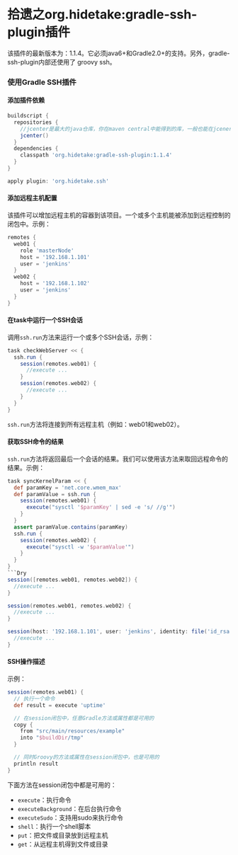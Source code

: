 拾遗之org.hidetake:gradle-ssh-plugin插件
=======================================
该插件的最新版本为：1.1.4。它必须java6+和Gradle2.0+的支持。另外，gradle-ssh-plugin内部还使用了
groovy ssh。

### 使用Gradle SSH插件
#### 添加插件依赖
```gradle
buildscript {
  repositories {
    //jcenter是最大的java仓库，你在maven central中能得到的库，一般也能在jcener中得到
    jcenter()
  }
  dependencies {
    classpath 'org.hidetake:gradle-ssh-plugin:1.1.4'
  }
}

apply plugin: 'org.hidetake.ssh'
```
#### 添加远程主机配置
该插件可以增加远程主机的容器到该项目。一个或多个主机能被添加到远程控制的闭包中。示例：
```gradle
remotes {
  web01 {
    role 'masterNode'
    host = '192.168.1.101'
    user = 'jenkins'
  }
  web02 {
    host = '192.168.1.102'
    user = 'jenkins'
  }
}
```
#### 在task中运行一个SSH会话
调用`ssh.run`方法来运行一个或多个SSH会话，示例：
```gradle
task checkWebServer << {
  ssh.run {
    session(remotes.web01) {
      //execute ...
    }
    session(remotes.web02) {
      //execute ...
    }
  }
}
```
`ssh.run`方法将连接到所有远程主机（例如：web01和web02）。

#### 获取SSH命令的结果
`ssh.run`方法将返回最后一个会话的结果。我们可以使用该方法来取回远程命令的结果。示例：
```gradle
task syncKernelParam << {
  def paramKey = 'net.core.wmem_max'
  def paramValue = ssh.run {
    session(remotes.web01) {
      execute("sysctl '$paramKey' | sed -e 's/ //g'")
    }
  }
  assert paramValue.contains(paramKey)
  ssh.run {
    session(remotes.web02) {
      execute("sysctl -w '$paramValue'")
    }
  }
}
```Dry
session([remotes.web01, remotes.web02]) {
  //execute ...
}
```
```gradle
session(remotes.web01, remotes.web02) {
  //execute ...
}
```
```gradle
session(host: '192.168.1.101', user: 'jenkins', identity: file('id_rsa')) {
  //execute ...
}
```
#### SSH操作描述
示例：
```gradle
session(remotes.web01) {
  // 执行一个命令
  def result = execute 'uptime'

  // 在session闭包中，任意Gradle方法或属性都是可用的
  copy {
    from "src/main/resources/example"
    into "$buildDir/tmp"
  }

  // 同时Groovy的方法或属性在session闭包中，也是可用的
  println result
}
```
下面方法在session闭包中都是可用的：
+ `execute`：执行命令
+ `executeBackground`：在后台执行命令
+ `executeSudo`：支持用sudo来执行命令
+ `shell`：执行一个shell脚本
+ `put`：把文件或目录放到远程主机
+ `get`：从远程主机得到文件或目录
